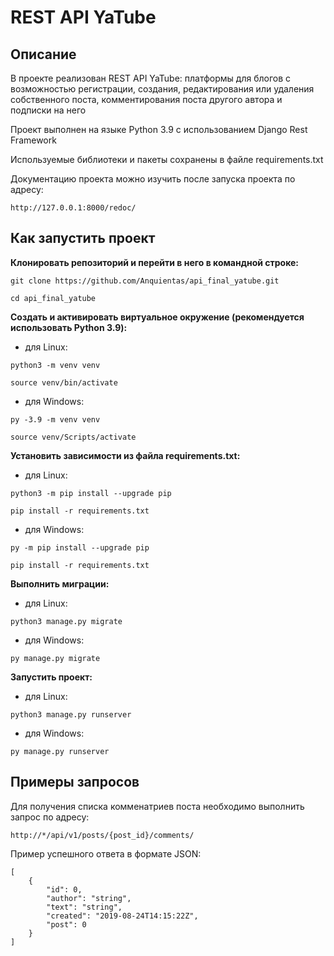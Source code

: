# REST API YaTube
## Описание
В проекте реализован REST API YaTube: платформы для блогов с возможностью регистрации, создания, редактирования или удаления собственного поста, комментирования поста другого автора и подписки на него

Проект выполнен на языке Python 3.9 с использованием Django Rest Framework

Используемые библиотеки и пакеты сохранены в файле requirements.txt

Документацию проекта можно изучить после запуска проекта по адресу:

```
http://127.0.0.1:8000/redoc/
```

## Как запустить проект

**Клонировать репозиторий и перейти в него в командной строке:**

```
git clone https://github.com/Anquientas/api_final_yatube.git
```

```
cd api_final_yatube
```

**Cоздать и активировать виртуальное окружение (рекомендуется использовать Python 3.9):**

* для Linux:

```
python3 -m venv venv
```

```
source venv/bin/activate
```

* для Windows:

```
py -3.9 -m venv venv
```

```
source venv/Scripts/activate
```

**Установить зависимости из файла requirements.txt:**

* для Linux:

```
python3 -m pip install --upgrade pip
```

```
pip install -r requirements.txt
```

* для Windows:

```
py -m pip install --upgrade pip
```

```
pip install -r requirements.txt
```

**Выполнить миграции:**

* для Linux:

```
python3 manage.py migrate
```

* для Windows:

```
py manage.py migrate
```

**Запустить проект:**

* для Linux:

```
python3 manage.py runserver
```

* для Windows:

```
py manage.py runserver
```

## Примеры запросов

Для получения списка комменатриев поста необходимо выполнить запрос по адресу:
```
http://*/api/v1/posts/{post_id}/comments/
```
Пример успешного ответа в формате JSON:
```
[
    {
        "id": 0,
        "author": "string",
        "text": "string",
        "created": "2019-08-24T14:15:22Z",
        "post": 0
    }
]
```
